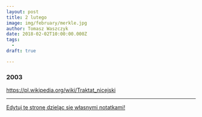 ```yaml
---
layout: post
title: 2 lutego
image: img/february/merkle.jpg
author: Tomasz Waszczyk
date: 2018-02-02T10:00:00.000Z
tags:
  - 
draft: true

---
```


### 2003

https://pl.wikipedia.org/wiki/Traktat_nicejski

---

<a href="https://github.com/TomaszWaszczyk/historia.waszczyk.com/edit/master/src/content/february-2.md" target="_blank">Edytuj tę stronę dzieląc się własnymi notatkami!</a>
